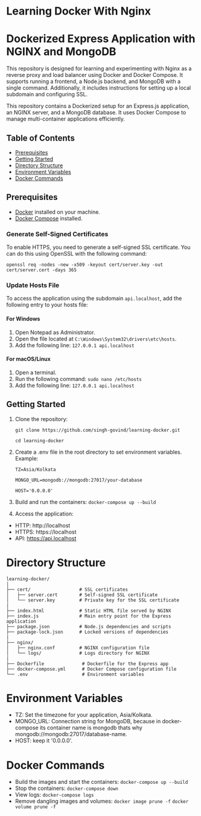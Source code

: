# Learning Docker With Nginx

# Dockerized Express Application with NGINX and MongoDB

This repository is designed for learning and experimenting with Nginx as a reverse proxy and load balancer using Docker and Docker Compose. It supports running a frontend, a Node.js backend, and MongoDB with a single command. Additionally, it includes instructions for setting up a local subdomain and configuring SSL.

This repository contains a Dockerized setup for an Express.js application, an NGINX server, and a MongoDB database. It uses Docker Compose to manage multi-container applications efficiently.

## Table of Contents
- [Prerequisites](#prerequisites)
- [Getting Started](#getting-started)
- [Directory Structure](#directory-structure)
- [Environment Variables](#environment-variables)
- [Docker Commands](#docker-commands)

## Prerequisites
- [Docker](https://www.docker.com/get-started) installed on your machine.
- [Docker Compose](https://docs.docker.com/compose/install/) installed.

### Generate Self-Signed Certificates
To enable HTTPS, you need to generate a self-signed SSL certificate. You can do this using OpenSSL with the following command:

`openssl req -nodes -new -x509 -keyout cert/server.key -out cert/server.cert -days 365`

### Update Hosts File
To access the application using the subdomain `api.localhost`, add the following entry to your hosts file:
#### For Windows
  1. Open Notepad as Administrator.
  2. Open the file located at `C:\Windows\System32\drivers\etc\hosts`.
  3. Add the following line: `127.0.0.1 api.localhost`

#### For macOS/Linux
  1. Open a terminal.
  2. Run the following command: `sudo nano /etc/hosts`
  3. Add the following line: `127.0.0.1 api.localhost`

## Getting Started

1. Clone the repository:
   
   `git clone https://github.com/singh-govind/learning-docker.git`
   
   `cd learning-docker`

2. Create a .env file in the root directory to set environment variables. Example:

   `TZ=Asia/Kolkata`

   `MONGO_URL=mongodb://mongodb:27017/your-database`

   `HOST='0.0.0.0'`

3. Build and run the containers:
   `docker-compose up --build`
   
5. Access the application:
  - HTTP: http://localhost
  - HTTPS: https://localhost
  - API: https://api.localhost

# Directory Structure
    learning-docker/
    │
    ├── cert/                  # SSL certificates
    │   ├── server.cert        # Self-signed SSL certificate
    │   └── server.key         # Private key for the SSL certificate
    |
    ├── index.html             # Static HTML file served by NGINX
    ├── index.js               # Main entry point for the Express application
    ├── package.json           # Node.js dependencies and scripts
    ├── package-lock.json      # Locked versions of dependencies
    |
    ├── nginx/
    │   ├── nginx.conf         # NGINX configuration file
    │   └── logs/              # Logs directory for NGINX
    |
    ├── Dockerfile              # Dockerfile for the Express app
    ├── docker-compose.yml      # Docker Compose configuration file
    └── .env                    # Environment variables

# Environment Variables
    
  - TZ: Set the timezone for your application, Asia/Kolkata.
  - MONGO_URL: Connection string for MongoDB, because in docker-compose its container name is mongodb thats why mongodb://mongodb:27017/database-name.
  - HOST: keep it '0.0.0.0'.

# Docker Commands
  - Build the images and start the containers: `docker-compose up --build`
  - Stop the containers: `docker-compose down`
  - View logs: `docker-compose logs`
  - Remove dangling images and volumes: `docker image prune -f` `docker volume prune -f`
    
